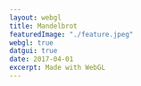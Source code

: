 ```yaml
---
layout: webgl
title: Mandelbrot
featuredImage: "./feature.jpeg"
webgl: true
datgui: true
date: 2017-04-01
excerpt: Made with WebGL
---
```


<script id='vs_script' type='x-shader/x-vertex'>
   attribute vec3 aPos;
   varying   vec3 vPos;
   void main() {
      gl_Position = vec4(aPos, 1.0);  // Set position of vertex in image.
      vPos = aPos;                    // Copy pos to a varying variable to
   }                                  //   interpolate it across pixels.
</script>

<script id='fs_script' type='x-shader/x-fragment'>
varying vec3 vPos;       // Pixel position
uniform float uTime;     // Time
uniform float uAspc;

uniform int u_iterations;
uniform float u_variation;
uniform float u_threshold;
uniform vec3 u_color;
uniform bool u_smooth_coloring;


vec3 simple_mandelbrot(vec2 p){
    vec3 c = vec3(0.0, 0.0, 0.0);
    float l = 1.0;
    vec2 z = vec2(0.0);
    for(int i = 0 ; i < 1000000; i++)
    {
        z = vec2( z.x*z.x - z.y*z.y, 2.0*z.x*z.y ) + p;
        if( dot(z,z) > u_threshold)
        {
            c += 0.5 + 0.5 * cos(l * u_variation + u_color);
            break;
        }
        if( i > u_iterations)
        {
            break;
        }
        l += 1.0;
    }
    return c;
}

vec3 smooth_mandelbrot(vec2 p){
    vec3 c = vec3(0.0, 0.0, 0.0);
    float l = 1.0;
    vec2 z = vec2(0.0);
    for(int i = 0 ; i < 1000000; i++)
    {
        z = vec2( z.x*z.x - z.y*z.y, 2.0*z.x*z.y ) + p;
        if( dot(z,z) > u_threshold)
        {
            float modulus = sqrt(dot(z, z));
            float mu = l - (log(log(modulus))) / log(2.0);
            c += 0.5 + 0.5 * cos(mu * u_variation + u_color);
            break;
        }
        if( i > u_iterations)
        {
            break;
        }
        l += 1.0;
    }
    return c;
}
void main() {
    vec3 nvPos = vPos;
    nvPos.x = vPos.x / uAspc;
    nvPos.x -= 0.5;
    if(u_smooth_coloring){
        gl_FragColor = vec4( smooth_mandelbrot(nvPos.xy), 1.0 );
    } else {
        gl_FragColor = vec4( simple_mandelbrot(nvPos.xy), 1.0 );
    }
}

</script>

<script>
window.onload = function(){
    var vs = vs_script.innerHTML, fs = fs_script.innerHTML;

    var text = {
        iterations: 100,
        color: [93, 117, 179],
        variation: 0.2,
        threshold: 100.0,
        smooth_coloring: true,
        Init: function(gl, program) {
            this.u_iterations = gl.getUniformLocation(program, "u_iterations");
            this.u_variation = gl.getUniformLocation(program, "u_variation");
            this.u_color = gl.getUniformLocation(program, "u_color");
            this.u_threshold = gl.getUniformLocation(program, "u_threshold");
            this.u_smooth_coloring = gl.getUniformLocation(program, "u_smooth_coloring");
        },
        Update: function(gl) {
            gl.uniform3fv(this.u_color, this.color);
            gl.uniform1i(this.u_iterations, this.iterations);
            gl.uniform1f(this.u_variation, this.variation);
            gl.uniform1f(this.u_threshold, this.threshold);
            gl.uniform1f(this.u_smooth_coloring, this.smooth_coloring);
        },
        random: function(){
            this.iterations = Math.random() * 100 + 1;
            this.variation = Math.random();
            this.threshold = Math.random() * 95 + 5;
            this.color = [Math.random() * 255, Math.random() * 255, Math.random() * 255];
            this.smooth_coloring = Math.random() > 0.5 ? true : false;
        }
    };

    var gui = new dat.GUI();
    gui.addColor(text, 'color').listen();
    gui.add(text, 'iterations', 1, 100).listen();
    gui.add(text, 'variation', 0, 1).listen();
    gui.add(text, 'threshold', 5, 100).listen();
    gui.add(text, 'smooth_coloring').listen();
    gui.add(text, 'random');


    gl_start(canvas, vs, fs, text);
};
</script>
